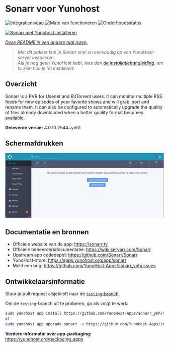 <!--
NB: Deze README is automatisch gegenereerd door <https://github.com/YunoHost/apps/tree/master/tools/readme_generator>
Hij mag NIET handmatig aangepast worden.
-->

# Sonarr voor Yunohost

[![Integratieniveau](https://dash.yunohost.org/integration/sonarr.svg)](https://ci-apps.yunohost.org/ci/apps/sonarr/) ![Mate van functioneren](https://ci-apps.yunohost.org/ci/badges/sonarr.status.svg) ![Onderhoudsstatus](https://ci-apps.yunohost.org/ci/badges/sonarr.maintain.svg)

[![Sonarr met Yunohost installeren](https://install-app.yunohost.org/install-with-yunohost.svg)](https://install-app.yunohost.org/?app=sonarr)

*[Deze README in een andere taal lezen.](./ALL_README.md)*

> *Met dit pakket kun je Sonarr snel en eenvoudig op een YunoHost-server installeren.*  
> *Als je nog geen YunoHost hebt, lees dan [de installatiehandleiding](https://yunohost.org/install), om te zien hoe je 'm installeert.*

## Overzicht

Sonarr is a PVR for Usenet and BitTorrent users. It can monitor multiple RSS feeds for new episodes of your favorite shows and will grab, sort and rename them. It can also be configured to automatically upgrade the quality of files already downloaded when a better quality format becomes available.


**Geleverde versie:** 4.0.10.2544~ynh1

## Schermafdrukken

![Schermafdrukken van Sonarr](./doc/screenshots/screenshot.jpg)

## Documentatie en bronnen

- Officiele website van de app: <https://sonarr.tv>
- Officiele beheerdersdocumentatie: <https://wiki.servarr.com/Sonarr>
- Upstream app codedepot: <https://github.com/Sonarr/Sonarr>
- YunoHost-store: <https://apps.yunohost.org/app/sonarr>
- Meld een bug: <https://github.com/YunoHost-Apps/sonarr_ynh/issues>

## Ontwikkelaarsinformatie

Stuur je pull request alsjeblieft naar de [`testing`-branch](https://github.com/YunoHost-Apps/sonarr_ynh/tree/testing).

Om de `testing`-branch uit te proberen, ga als volgt te werk:

```bash
sudo yunohost app install https://github.com/YunoHost-Apps/sonarr_ynh/tree/testing --debug
of
sudo yunohost app upgrade sonarr -u https://github.com/YunoHost-Apps/sonarr_ynh/tree/testing --debug
```

**Verdere informatie over app-packaging:** <https://yunohost.org/packaging_apps>
